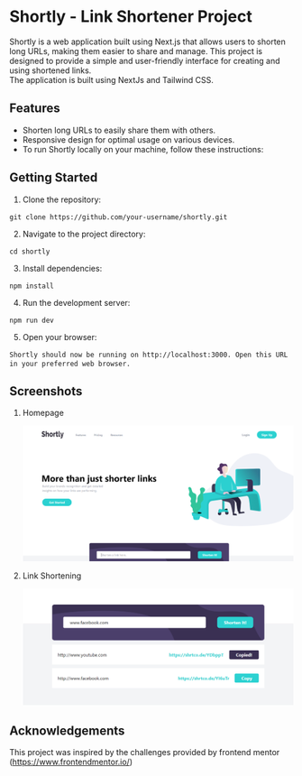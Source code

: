 # Shortly - Link Shortener Project
Shortly is a web application built using Next.js that allows users to shorten long URLs, making them easier to share and manage. This project is designed to provide a simple and user-friendly interface for creating and using shortened links.<br/>
The application is built using NextJs and Tailwind CSS.

## Features
- Shorten long URLs to easily share them with others.
- Responsive design for optimal usage on various devices.
- To run Shortly locally on your machine, follow these instructions:

## Getting Started
1. Clone the repository:
```
git clone https://github.com/your-username/shortly.git
 ```
2. Navigate to the project directory:

```
cd shortly
```
3. Install dependencies:
```
npm install
```
4. Run the development server:
```
npm run dev
```
5. Open your browser:
```
Shortly should now be running on http://localhost:3000. Open this URL in your preferred web browser.
```
## Screenshots
1. Homepage

    ![Homepage](/screenshots/HomePage.PNG)

2. Link Shortening

    ![Link Shortening](/screenshots/LinkShorten.PNG)

## Acknowledgements
This project was inspired by the challenges provided by frontend mentor (https://www.frontendmentor.io/)